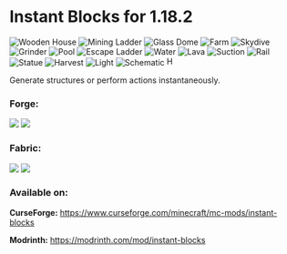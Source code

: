 Instant Blocks for 1.18.2
=============

![](https://i.imgur.com/VmaoUpB.png "Wooden House") ![](https://i.imgur.com/P2R110V.png "Mining Ladder") ![](https://i.imgur.com/g8bdtXR.png "Glass Dome") ![](https://i.imgur.com/JlXMdUy.png "Farm") ![](https://i.imgur.com/ESuoiR1.gif "Skydive") ![](https://i.imgur.com/rX7svNO.gif "Grinder") ![](https://i.imgur.com/LHbM6ib.png "Pool") ![](https://i.imgur.com/P81H53j.gif "Escape Ladder") ![](https://i.imgur.com/i16ibA8.gif "Water") ![](https://i.imgur.com/QoCDqPY.gif "Lava") ![](https://i.imgur.com/MHoSGrx.png "Suction") ![](https://i.imgur.com/zLACEoo.gif "Rail") ![](https://i.imgur.com/jLMfkxO.png "Statue") ![](https://i.imgur.com/J42f2Tl.png "Harvest") ![](https://i.imgur.com/3K6qNm9.png "Light") ![](https://i.imgur.com/i3Pf5cc.png "Schematic") <img src="https://i.imgur.com/a5aAJjd.gif" title="Huge Tree" width="16" />

Generate structures or perform actions instantaneously.

### Forge:
[![](http://cf.way2muchnoise.eu/versions/225746.svg)](https://www.curseforge.com/minecraft/mc-mods/instant-blocks) [![](http://cf.way2muchnoise.eu/225746.svg)](https://www.curseforge.com/minecraft/mc-mods/instant-blocks)

### Fabric:
[![](http://cf.way2muchnoise.eu/versions/646867.svg)](https://www.curseforge.com/minecraft/mc-mods/instant-blocks-fabric) [![](http://cf.way2muchnoise.eu/646867.svg)](https://www.curseforge.com/minecraft/mc-mods/instant-blocks-fabric)

### Available on:
**CurseForge:** https://www.curseforge.com/minecraft/mc-mods/instant-blocks

**Modrinth:** https://modrinth.com/mod/instant-blocks